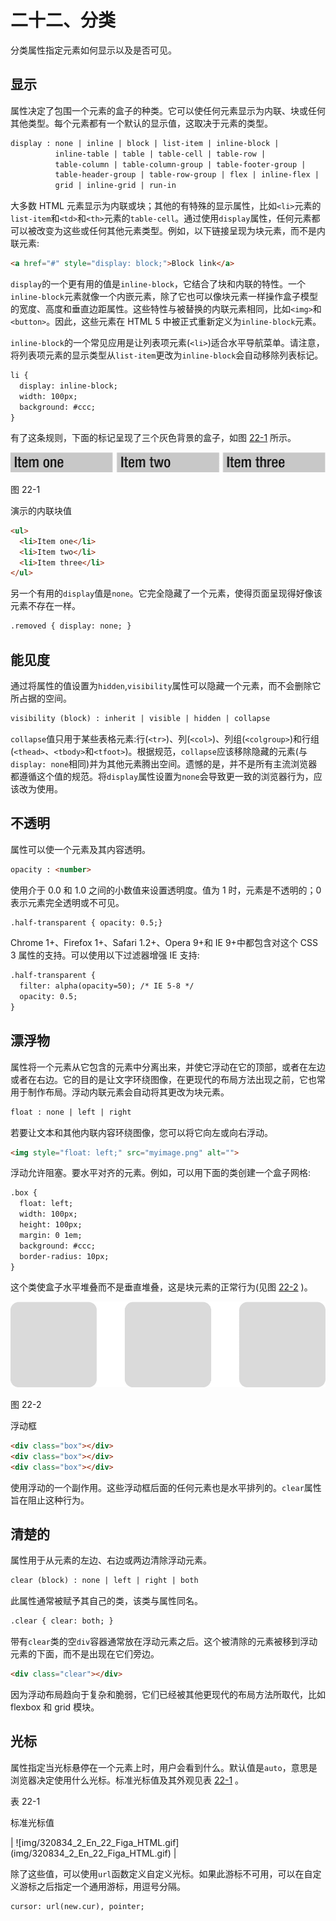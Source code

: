 # 二十二、分类

分类属性指定元素如何显示以及是否可见。

## 显示

属性决定了包围一个元素的盒子的种类。它可以使任何元素显示为内联、块或任何其他类型。每个元素都有一个默认的显示值，这取决于元素的类型。

```html
display : none | inline | block | list-item | inline-block |
          inline-table | table | table-cell | table-row |
          table-column | table-column-group | table-footer-group |
          table-header-group | table-row-group | flex | inline-flex |
          grid | inline-grid | run-in

```

大多数 HTML 元素显示为内联或块；其他的有特殊的显示属性，比如`<li>`元素的`list-item`和`<td>`和`<th>`元素的`table-cell`。通过使用`display`属性，任何元素都可以被改变为这些或任何其他元素类型。例如，以下链接呈现为块元素，而不是内联元素:

```html
<a href="#" style="display: block;">Block link</a>

```

`display`的一个更有用的值是`inline-block`，它结合了块和内联的特性。一个`inline-block`元素就像一个内嵌元素，除了它也可以像块元素一样操作盒子模型的宽度、高度和垂直边距属性。这些特性与被替换的内联元素相同，比如`<img>`和`<button>`。因此，这些元素在 HTML 5 中被正式重新定义为`inline-block`元素。

`inline-block`的一个常见应用是让列表项元素(`<li>`)适合水平导航菜单。请注意，将列表项元素的显示类型从`list-item`更改为`inline-block`会自动移除列表标记。

```html
li {
  display: inline-block;
  width: 100px;
  background: #ccc;
}

```

有了这条规则，下面的标记呈现了三个灰色背景的盒子，如图 [22-1](#Fig1) 所示。

![img/320834_2_En_22_Fig1_HTML.png](img/320834_2_En_22_Fig1_HTML.png)

图 22-1

演示的内联块值

```html
<ul>
  <li>Item one</li>
  <li>Item two</li>
  <li>Item three</li>
</ul>

```

另一个有用的`display`值是`none`。它完全隐藏了一个元素，使得页面呈现得好像该元素不存在一样。

```html
.removed { display: none; }

```

## 能见度

通过将属性的值设置为`hidden`,`visibility`属性可以隐藏一个元素，而不会删除它所占据的空间。

```html
visibility (block) : inherit | visible | hidden | collapse

```

`collapse`值只用于某些表格元素:行(`<tr>`)、列(`<col>`)、列组(`<colgroup>`)和行组(`<thead>`、`<tbody>`和`<tfoot>`)。根据规范，`collapse`应该移除隐藏的元素(与`display: none`相同)并为其他元素腾出空间。遗憾的是，并不是所有主流浏览器都遵循这个值的规范。将`display`属性设置为`none`会导致更一致的浏览器行为，应该改为使用。

## 不透明

属性可以使一个元素及其内容透明。

```html
opacity : <number>

```

使用介于 0.0 和 1.0 之间的小数值来设置透明度。值为 1 时，元素是不透明的；0 表示元素完全透明或不可见。

```html
.half-transparent { opacity: 0.5;}

```

Chrome 1+、Firefox 1+、Safari 1.2+、Opera 9+和 IE 9+中都包含对这个 CSS 3 属性的支持。可以使用以下过滤器增强 IE 支持:

```html
.half-transparent {
  filter: alpha(opacity=50); /* IE 5-8 */
  opacity: 0.5;
}

```

## 漂浮物

属性将一个元素从它包含的元素中分离出来，并使它浮动在它的顶部，或者在左边或者在右边。它的目的是让文字环绕图像，在更现代的布局方法出现之前，它也常用于制作布局。浮动内联元素会自动将其更改为块元素。

```html
float : none | left | right

```

若要让文本和其他内联内容环绕图像，您可以将它向左或向右浮动。

```html
<img style="float: left;" src="myimage.png" alt="">

```

浮动允许阻塞。要水平对齐的元素。例如，可以用下面的类创建一个盒子网格:

```html
.box {
  float: left;
  width: 100px;
  height: 100px;
  margin: 0 1em;
  background: #ccc;
  border-radius: 10px;
}

```

这个类使盒子水平堆叠而不是垂直堆叠，这是块元素的正常行为(见图 [22-2](#Fig2) )。

![img/320834_2_En_22_Fig2_HTML.png](img/320834_2_En_22_Fig2_HTML.png)

图 22-2

浮动框

```html
<div class="box"></div>
<div class="box"></div>
<div class="box"></div>

```

使用浮动的一个副作用。这些浮动框后面的任何元素也是水平排列的。`clear`属性旨在阻止这种行为。

## 清楚的

属性用于从元素的左边、右边或两边清除浮动元素。

```html
clear (block) : none | left | right | both

```

此属性通常被赋予其自己的类，该类与属性同名。

```html
.clear { clear: both; }

```

带有`clear`类的空`div`容器通常放在浮动元素之后。这个被清除的元素被移到浮动元素的下面，而不是出现在它们旁边。

```html
<div class="clear"></div>

```

因为浮动布局趋向于复杂和脆弱，它们已经被其他更现代的布局方法所取代，比如 flexbox 和 grid 模块。

## 光标

属性指定当光标悬停在一个元素上时，用户会看到什么。默认值是`auto`，意思是浏览器决定使用什么光标。标准光标值及其外观见表 [22-1](#Tab1) 。

表 22-1

标准光标值

<colgroup><col class="tcol1 align-left"> <col class="tcol2 align-left"></colgroup> 
| ![img/320834_2_En_22_Figa_HTML.gif](img/320834_2_En_22_Figa_HTML.gif) |

除了这些值，可以使用`url`函数定义自定义光标。如果此游标不可用，可以在自定义游标之后指定一个通用游标，用逗号分隔。

```html
cursor: url(new.cur), pointer;

```